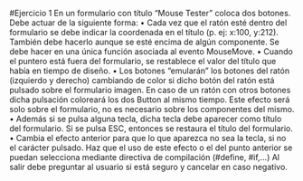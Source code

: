 ﻿#Ejercicio 1
En un formulario con título “Mouse Tester” coloca dos botones. Debe actuar de 
la siguiente forma:
• Cada vez que el ratón esté dentro del formulario se debe indicar la 
coordenada en el título (p. ej: x:100, y:212). También debe hacerlo aunque
se esté encima de algún componente. Se debe hacer en una única función 
asociada al evento MouseMove.
• Cuando el puntero está fuera del formulario, se restablece el valor del 
título que había en tiempo de diseño.
• Los botones “emularán” los botones del ratón (izquierdo y derecho) 
cambiando de color si dicho botón del ratón está pulsado sobre el 
formulario imagen. En caso de un ratón con otros botones dicha pulsación 
coloreará los dos Button al mismo tiempo. Este efecto será solo sobre el 
formulario, no es necesario sobre los componentes del mismo.
• Además si se pulsa alguna tecla, dicha tecla debe aparecer como título del
formulario. Si se pulsa ESC, entonces se restaura el título del formulario. 
• Cambia el efecto anterior para que lo que aparezca no sea la tecla, si no el
carácter pulsado. Haz que el uso de este efecto o el del punto anterior se 
puedan selecciona mediante directiva de compilación (#define, #if,...)
Al salir debe preguntar al usuario si está seguro y cancelar en caso negativo.